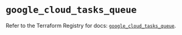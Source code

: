 # `google_cloud_tasks_queue`

Refer to the Terraform Registry for docs: [`google_cloud_tasks_queue`](https://registry.terraform.io/providers/hashicorp/google/6.27.0/docs/resources/cloud_tasks_queue).
